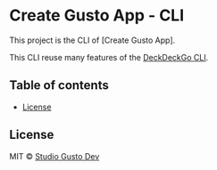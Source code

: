 # Create Gusto App - CLI

This project is the CLI of [Create Gusto App].

This CLI reuse many features of the [DeckDeckGo CLI](https://www.npmjs.com/package/create-deckdeckgo).

## Table of contents

- [License](#license)

## License

MIT © [Studio Gusto Dev](mailto:webmaster@studiogusto.com)
